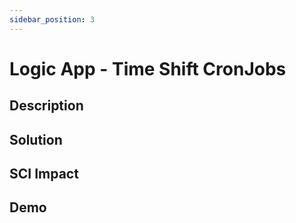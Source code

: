 ```yaml
---
sidebar_position: 3
---
```


# Logic App - Time Shift CronJobs

## Description


## Solution


## SCI Impact


## Demo
